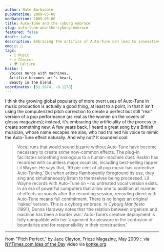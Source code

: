 ```yaml
---
author: Nate Barksdale
pubDatetime: 2009-05-06
modDatetime: 2009-05-06
title: Auto-Tune and the cyborg embrace
slug: auto-tune-and-the-cyborg-embrace
featured: false
draft: false
description: Embracing the artifice of Auto-Tune can lead to innovative musical expressions, making it a fascinating tool in modern production.
emoji: 🎤
tags:
  - 🎵 Music
  - ⚖️ Choices
  - 🌍 Culture
haiku: |
  Voices merge with machines,  
  Artifice becomes art’s heart,  
  Beauty in the blend.
coordinates: [51.5074, -0.1278]
---
```


I think the growing global popularity of more overt uses of Auto-Tune in music production is actually a good thing, at least to a point, in that it isn't using the computerized pitch correction to create a perfect but still "real" version of a pop performance (as real as the women on the covers of glossy magazines); instead, it's embracing the artificiality of the process to create something new. A few years back, I heard a great song by a British musician, whose name escapes me alas, who had trained his voice to mimic the Auto-Tune effect naturally. And why not? It sounded cool

> Vocal runs that would sound bizarre without Auto-Tune have become necessary to create some now-common effects. The plug-in facilitates something analogous to a human-machine duet. Raskin has recorded with countless major vocalists, including best-selling rapper Lil Wayne. He says that, ‘99 per cent of all pop music has corrective Auto-Tuning.’ But when artists flamboyantly foreground its use, they sing and simultaneously listen to themselves being processed. Lil Wayne records with Auto-Tune on – no untreated vocal version exists. In an era of powerful computers that allow one to audition all manner of effects on vocals after the recording session, recording direct with Auto-Tune means full commitment. There is no longer an original ‘naked’ version. This is a cyborg embrace. In _Cyborg Manifesto_ (1991), Donna Haraway notes that ‘the relation between organism and machine has been a border war.’ Auto-Tune’s creative deployment is fully compatible with her ‘argument for pleasure in the confusion of boundaries and for responsibility in their construction.’

---

from "[Pitch Perfect](http://web.archive.org/web/20160112221232/http://www.frieze.com/issue/article/pitch_perfect/)," by Jace Clayton, [Frieze Magazine](http://web.archive.org/web/20160112221232/http://www.frieze.com/issue/article/pitch_perfect/), May 2009 :: via [NYTimes.com Idea of the Day](http://ideas.blogs.nytimes.com/2009/05/06/in-praise-of-auto-tune/) video via [kottke.org](http://kottke.org/09/04/auto-tune)

